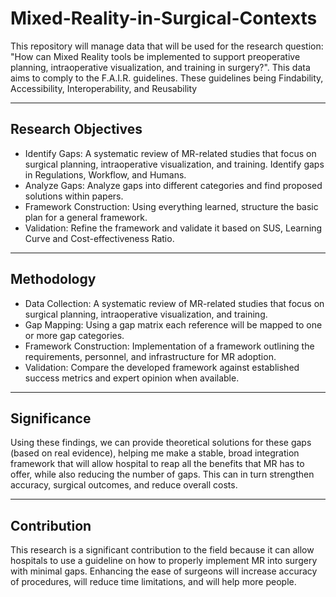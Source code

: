 # Mixed-Reality-in-Surgical-Contexts
This repository will manage data that will be used for the research question: "How can Mixed Reality tools be implemented to support preoperative planning, intraoperative visualization, and training in surgery?". This data aims to comply to the F.A.I.R. guidelines. These guidelines being Findability, Accessibility, Interoperability, and Reusability

---

## Research Objectives

- Identify Gaps​: A systematic review of MR-related studies that focus on surgical planning, intraoperative visualization, and training. Identify gaps in Regulations, Workflow, and Humans.
- Analyze Gaps​: Analyze gaps into different categories and find proposed solutions within papers​.
- Framework Construction: Using everything learned, structure the basic plan for a general framework​.
- Validation: Refine the framework and validate it based on SUS, Learning Curve and Cost-effectiveness Ratio​.



---

## Methodology

- Data Collection: A systematic review of MR-related studies that focus on surgical planning, intraoperative visualization, and training.
- Gap Mapping: Using a gap matrix each reference will be mapped to one or more gap categories.
- Framework Construction: Implementation of a framework outlining the requirements, personnel, and infrastructure for MR adoption.
- Validation: Compare the developed framework against established success metrics and expert opinion when available.



---

## Significance

Using these findings, we can provide theoretical solutions for these gaps (based on real evidence), helping me make a stable, broad integration framework that will allow hospital to reap all the benefits that MR has to offer, while also reducing the number of gaps. This can in turn strengthen accuracy, surgical outcomes, and reduce overall costs.



---

## Contribution

This research is a significant contribution to the field because it can allow hospitals to use a guideline on how to properly implement MR into surgery with minimal gaps. Enhancing the ease of surgeons will increase accuracy of procedures, will reduce time limitations, and will help more people.


